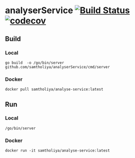 # analyserService [![Build Status](https://travis-ci.com/samtholiya/analyserService.svg?branch=main)](https://travis-ci.com/samtholiya/analyserService)  [![codecov](https://codecov.io/gh/samtholiya/analyserService/branch/main/graph/badge.svg)](https://codecov.io/gh/samtholiya/analyserService)

## Build

### Local
```
go build  -o /go/bin/server github.com/samtholiya/analyserService/cmd/server
```

### Docker 
```
docker pull samtholiya/analyse-service:latest
```

## Run

### Local
```
/go/bin/server
```
### Docker
```
docker run -it samtholiya/analyse-service:latest
```

